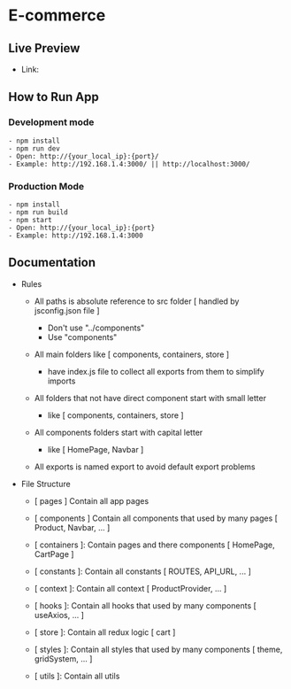 # E-commerce

## Live Preview

- Link: 

## How to Run App

### Development mode

    - npm install
    - npm run dev
    - Open: http://{your_local_ip}:{port}/
    - Example: http://192.168.1.4:3000/ || http://localhost:3000/

### Production Mode

    - npm install
    - npm run build
    - npm start
    - Open: http://{your_local_ip}:{port}
    - Example: http://192.168.1.4:3000

## Documentation

- Rules

  - All paths is absolute reference to src folder [ handled by jsconfig.json file ]

    - Don't use "../components"
    - Use "components"

  - All main folders like [ components, containers, store ]

    - have index.js file to collect all exports from them to simplify imports

  - All folders that not have direct component start with small letter

    - like [ components, containers, store ]

  - All components folders start with capital letter

    - like [ HomePage, Navbar ]

  - All exports is named export to avoid default export problems

- File Structure

  - [ pages ] Contain all app pages

  - [ components ] Contain all components that used by many pages [ Product, Navbar, ... ]

  - [ containers ]: Contain pages and there components [ HomePage, CartPage ]

  - [ constants ]: Contain all constants [ ROUTES, API_URL, ... ]

  - [ context ]: Contain all context [ ProductProvider, ... ]

  - [ hooks ]: Contain all hooks that used by many components [ useAxios, ... ]

  - [ store ]: Contain all redux logic [ cart ]

  - [ styles ]: Contain all styles that used by many components [ theme, gridSystem, ... ]

  - [ utils ]: Contain all utils
